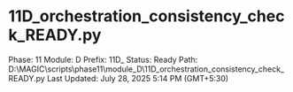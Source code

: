 # 11D_orchestration_consistency_check_READY.py

Phase: 11
Module: D
Prefix: 11D_
Status: Ready
Path: D:\MAGIC\scripts\phase11\module_D\11D_orchestration_consistency_check_READY.py
Last Updated: July 28, 2025 5:14 PM (GMT+5:30)